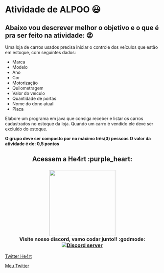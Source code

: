 # Atividade de ALPOO :smiley:

## Abaixo vou descrever melhor o objetivo e o que é pra ser feito na atividade: :rage:

Uma loja de carros usados precisa iniciar o controle dos veículos que estão em estoque, com seguintes dados:

- Marca
- Modelo
- Ano
- Cor
- Motorização
- Quilometragem
- Valor do veículo
- Quantidade de portas
- Nome do dono atual
- Placa

Elabore um programa em java que consiga receber e listar os carros cadastrados no estoque da loja. Quando um carro é vendido ele deve ser excluído do estoque.

**O grupo deve ser composto por no máximo três(3) pessoas**
**O valor da atividade é de: 0,5 pontos**

<h2 align="center">
  Acessem a He4rt :purple_heart:
</h2>

<h3 align="center">
  <img src="https://heartdevs.com/wp-content/uploads/2018/12/logo.png" width="215"><br>
    Visite nosso discord, vamo codar junto!! :godmode:
	<a href="https://discord.io/He4rt" target="_blank">
	<img src="https://discordapp.com/api/guilds/452926217558163456/embed.png" alt="Discord server"/></a><br>
</h3>

[Twitter He4rt](https://twitter.com/He4rtDevs)

[Meu Twitter](https://twitter.com/m7AeiHe4rt)

